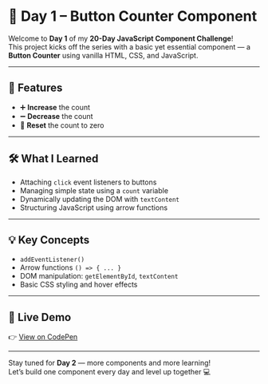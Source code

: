 # 🚀 Day 1 – Button Counter Component

Welcome to **Day 1** of my **20-Day JavaScript Component Challenge**!  
This project kicks off the series with a basic yet essential component — a **Button Counter** using vanilla HTML, CSS, and JavaScript.

---

## 🎯 Features

- ➕ **Increase** the count
- ➖ **Decrease** the count
- 🔁 **Reset** the count to zero

---

## 🛠️ What I Learned

- Attaching `click` event listeners to buttons
- Managing simple state using a `count` variable
- Dynamically updating the DOM with `textContent`
- Structuring JavaScript using arrow functions

---

## 💡 Key Concepts

- `addEventListener()`
- Arrow functions `() => { ... }`
- DOM manipulation: `getElementById`, `textContent`
- Basic CSS styling and hover effects

---

## 🔗 Live Demo

👉 [View on CodePen](https://codepen.io/shafi_3m/pen/bNdNyxp)

---

Stay tuned for **Day 2** — more components and more learning!  
Let’s build one component every day and level up together 💻
